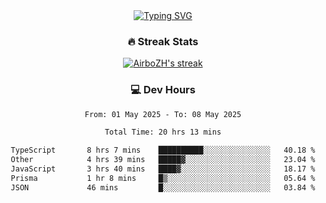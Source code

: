 
<div align="center">
  <a href="https://git.io/typing-svg"><img src="https://readme-typing-svg.demolab.com?font=Fira+Code&size=30&pause=1000&color=33F7F5&center=true&vCenter=true&width=435&lines=Hi+there+%F0%9F%91%8B+I+am+AirboZH+;Welcome+to+my+Github" alt="Typing SVG" /></a>

<h3>🔥 Streak Stats</h3>

<!-- GitHub Readme Streak Stats - https://github.com/DenverCoder1/github-readme-streak-stats -->
<p>
  <a href="https://github.com/DenverCoder1/github-readme-streak-stats">
    <img title="🔥 Get streak stats for your profile at git.io/streak-stats" alt="AirboZH's streak" src="https://streak-stats.demolab.com/?user=AirboZH&theme=monokai-metallian&hide_border=true"/>
  </a>
</p>

<h3>💻 Dev Hours</h3>
<!--START_SECTION:waka-->

```txt
From: 01 May 2025 - To: 08 May 2025

Total Time: 20 hrs 13 mins

TypeScript       8 hrs 7 mins    ██████████░░░░░░░░░░░░░░░   40.18 %
Other            4 hrs 39 mins   █████▓░░░░░░░░░░░░░░░░░░░   23.04 %
JavaScript       3 hrs 40 mins   ████▓░░░░░░░░░░░░░░░░░░░░   18.17 %
Prisma           1 hr 8 mins     █▒░░░░░░░░░░░░░░░░░░░░░░░   05.64 %
JSON             46 mins         █░░░░░░░░░░░░░░░░░░░░░░░░   03.84 %
```

<!--END_SECTION:waka-->
</div>  
